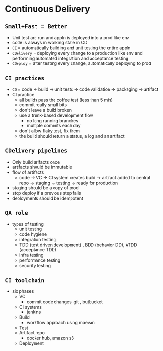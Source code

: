 # Continuous Delivery
## `Small+Fast = Better`
  - Unit test are run and appln is deployed into a prod like env
  - code is always in working state in CD
  - `CI` = automatically building and unit testing the entire appln
  - `CDelivery` = deploying every change to a production like env and performing automated integration and acceptance testing
  - `CDeploy` = after testing every change, automatically deploying to prod

## `CI practices`
  - `CD` = code -> build -> unit tests -> code validation -> packaging -> artifact
  - CI practice
    - all builds pass the coffee test (less than 5 min)
    - commit really small bits
    - don't leave a build broken
    - use a trunk-based development flow
      - no long running branches
      - multiple commits each day
    - don't allow flaky test, fix them
    - the build should return a status, a log and an artifact

## `CDelivery pipelines`
  - Only build arifacts once
  - artifacts should be immutable
  - flow of artifacts
    - code -> VC -> CI system creates build -> artifact added to central repo -> staging -> testing -> ready for production
  - staging should be a copy of prod
  - stop deploy if a previous step fails
  - deployments should be idempotent

## `QA role`
  - types of testing
    - unit testing
    - code hygiene
    - integration testing
    - TDD (test driven development) , BDD (behavior DD), ATDD (acceptance TDD)
    - infra testing
    - performance testing
    - security testing
    
## `CI toolchain`
  - six phases
    - VC
      - commit code changes, git , butbucket
    - CI systems
      - jenkins
    - Build
      - workflow approach using maevan
    - Test
    - Artifact repo
      - docker hub, amazon s3
    - Deployment
